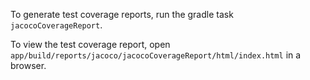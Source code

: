 To generate test coverage reports, run the gradle task `jacocoCoverageReport`.

To view the test coverage report, open `app/build/reports/jacoco/jacocoCoverageReport/html/index.html` in a browser.